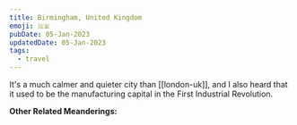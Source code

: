 ```yaml
---
title: Birmingham, United Kingdom
emoji: 🇬‍🇧
pubDate: 05-Jan-2023
updatedDate: 05-Jan-2023
tags:
  - travel
---
```


It's a much calmer and quieter city than [[london-uk]], and I also heard that it used to be the manufacturing capital in the First Industrial Revolution.

**Other Related Meanderings:**
